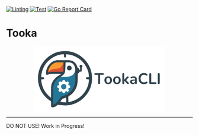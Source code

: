 [![Linting](https://github.com/Benji377/tooka/actions/workflows/lint.yml/badge.svg)](https://github.com/Benji377/tooka/actions/workflows/lint.yml)
[![Test](https://github.com/Benji377/tooka/actions/workflows/test.yml/badge.svg)](https://github.com/Benji377/tooka/actions/workflows/test.yml)
[![Go Report Card](https://goreportcard.com/badge/github.com/Benji377/tooka)](https://goreportcard.com/report/github.com/Benji377/tooka)

# Tooka
<div align="center">
    <img src="assets/logo-banner.png" alt="Tooka Logo" style="width: 70%; max-width: 1280px; vertical-align: middle;">
</div>



---

DO NOT USE! Work in Progress!
